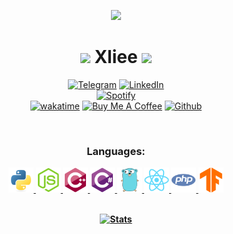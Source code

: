 <p align="center"><img src="https://media.giphy.com/media/M9gbBd9nbDrOTu1Mqx/giphy.gif" width="100"/></p>
<p align="center">
  <h1 align="center"><img src="https://media3.giphy.com/media/RyfhhVsImtog3nTPoH/giphy.gif" width="70px"> Xliee <img src="https://media3.giphy.com/media/RyfhhVsImtog3nTPoH/giphy.gif" width="70px"></h1>

</p>
<p align="center">
  
  <div align="center">
    
<a href="https://t.me/xliee"><img src="https://img.shields.io/badge/Telegram-Blue?style=for-the-badge&logo=telegram&logoColor=white" alt="Telegram"></a>
<a href="https://www.linkedin.com/in/xliee"><img src="https://img.shields.io/badge/LinkedIn-blue?style=for-the-badge&logo=linkedin&logoColor=white" alt="LinkedIn"></a>
    <br>
  [![Spotify](https://spotify-show.vercel.app/api/spotify)](https://github.com/xliee)
    <br>
    <a href="https://wakatime.com/@xliee" target="_blank"><img src="https://wakatime.com/badge/user/c282635a-6a61-44a8-b6ae-ae217492e996.svg?style=for-the-badge" alt="wakatime"></a>
  <a href="https://www.buymeacoffee.com/zed0" target="_blank"><img src="https://cdn.buymeacoffee.com/buttons/default-orange.png" alt="Buy Me A Coffee" height="41" width="174"></a>
  <a href="https://github.com/xliee" target="_blank"><img src="https://img.shields.io/badge/Github-@xliee-%23181717?logo=github&style=for-the-badge" alt="Github"></a>
  </div>
</p>
<p align="center"><a href="https://github.com/xliee" target="_blank"><img src="https://komarev.com/ghpvc/?username=xliee&style=flat-square&color=blue" alt=""></a></p>


[comment]: <> (Links to programming languages)
<h3 align="center"><b>Languages:</h3>
<p align="center"> 
  <!--  python  -->
  <a href="https://www.python.org" target="_blank"> <img src="https://raw.githubusercontent.com/devicons/devicon/master/icons/python/python-original.svg" alt="python" width="40" height="40"/> </a> 
  <!--  javascript  -->
  <a href="https://nodejs.org/en/" target="_blank"> <img src="https://raw.githubusercontent.com/devicons/devicon/master/icons/nodejs/nodejs-plain.svg" alt="Javascript" width="40" height="40"/> </a> 
<!--  c++  -->
  <a href="https://www.w3schools.com/cpp/" target="_blank"> <img src="https://raw.githubusercontent.com/devicons/devicon/master/icons/cplusplus/cplusplus-original.svg" alt="cplusplus" width="40" height="40"/> </a> 
<!--  c#  -->
  <a href="https://www.w3schools.com/cs/" target="_blank"> <img src="https://raw.githubusercontent.com/devicons/devicon/master/icons/csharp/csharp-original.svg" alt="csharp" width="40" height="40"/> </a> 
<!--  golang  -->
  <a href="https://golang.org" target="_blank"> <img src="https://raw.githubusercontent.com/devicons/devicon/master/icons/go/go-original.svg" alt="go" width="40" height="40"/> </a> 
<!--  react  -->
  <a href="https://reactjs.org/" target="_blank"> <img src="https://raw.githubusercontent.com/devicons/devicon/master/icons/react/react-original.svg" alt="react" width="40" height="40"/> </a> 
<!--  php  -->
  <a href="https://www.php.net/" target="_blank"> <img src="https://raw.githubusercontent.com/devicons/devicon/master/icons/php/php-plain.svg" alt="php" width="40" height="40"/> </a> 
<!--  tensorflow  -->
  <a href="https://www.tensorflow.org/" target="_blank"> <img src="https://raw.githubusercontent.com/devicons/devicon/master/icons/tensorflow/tensorflow-original.svg" alt="Tensorflow" width="40" height="40"/> </a> 
  </p>

<div align="center">
<br>
  <a href="https://wakatime.com/@xliee"><img src="https://github-readme-stats.vercel.app/api/wakatime?username=@xliee&layout=compact&theme=synthwave&v=2" alt="Stats"></a>


</div>
